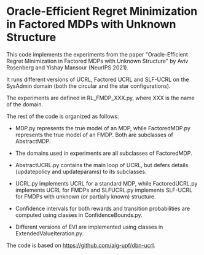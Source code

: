 # Oracle-Efficient Regret Minimization in Factored MDPs with Unknown Structure

This code implements the experiments from the paper "Oracle-Efficient Regret Minimization in Factored MDPs with Unknown Structure" by Aviv Rosenberg and Yishay Mansour (NeurIPS 2021).

It runs different versions of UCRL, Factored UCRL and SLF-UCRL on the SysAdmin domain (both the circular and the star configurations).

The experiments are defined in RL_FMDP_XXX.py, where XXX is the name of the domain.

The rest of the code is organized as follows:

- MDP.py represents the true model of an MDP, while FactoredMDP.py represents the true model of an FMDP. Both are subclasses of AbstractMDP.

- The domains used in experiments are all subclasses of FactoredMDP.

- AbstractUCRL.py contains the main loop of UCRL, but defers details (updatepolicy and updateparams) to its subclasses.

- UCRL.py implements UCRL for a standard MDP, while FactoredUCRL.py implements UCRL for FMDPs and SLFUCRL.py implements SLF-UCRL for FMDPs with unknown (or partially known) structure.

- Confidence intervals for both rewards and transition probabilities are computed using classes in ConfidenceBounds.py.

- Different versions of EVI are implemented using classes in ExtendedValueIteration.py.


The code is based on https://github.com/aig-upf/dbn-ucrl.
